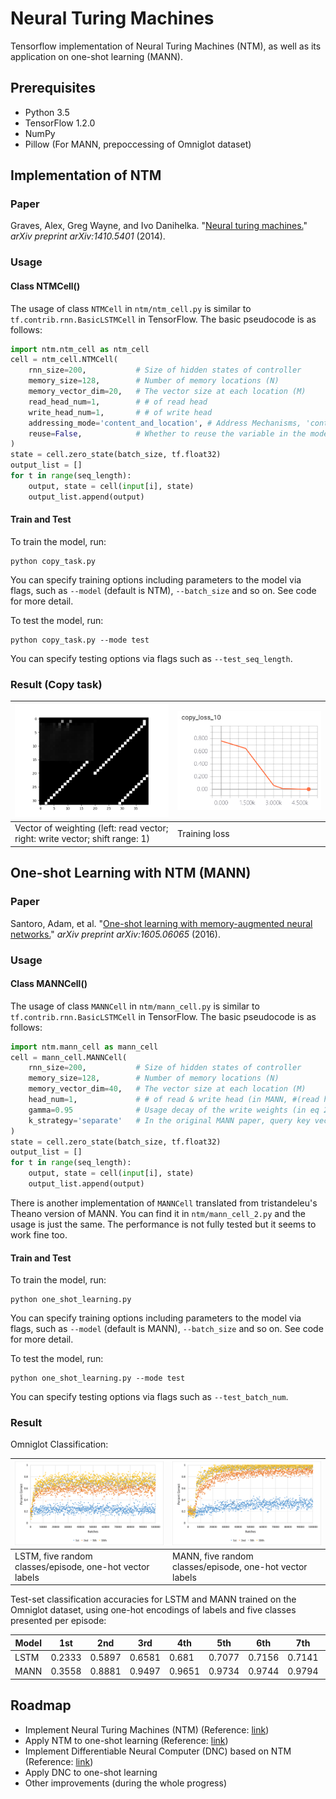 # Neural Turing Machines

Tensorflow implementation of Neural Turing Machines (NTM), as well as its application on one-shot learning (MANN).

## Prerequisites

* Python 3.5
* TensorFlow 1.2.0
* NumPy
* Pillow (For MANN, prepoccessing of Omniglot dataset)

## Implementation of NTM

### Paper

Graves, Alex, Greg Wayne, and Ivo Danihelka. "[Neural turing machines.](https://arxiv.org/abs/1410.5401)" _arXiv preprint arXiv:1410.5401_ (2014).

### Usage

#### Class NTMCell()

The usage of class `NTMCell` in `ntm/ntm_cell.py` is similar to `tf.contrib.rnn.BasicLSTMCell` in TensorFlow. The basic pseudocode is as follows:

```python
import ntm.ntm_cell as ntm_cell
cell = ntm_cell.NTMCell(
    rnn_size=200,           # Size of hidden states of controller 
    memory_size=128,        # Number of memory locations (N)
    memory_vector_dim=20,   # The vector size at each location (M)
    read_head_num=1,        # # of read head
    write_head_num=1,       # # of write head
    addressing_mode='content_and_location', # Address Mechanisms, 'content_and_location' or 'content'
    reuse=False,            # Whether to reuse the variable in the model (if the length of sequence is not fixed, you might need to build more than one model using the same variable, and this will be useful)
)
state = cell.zero_state(batch_size, tf.float32)
output_list = []
for t in range(seq_length):
    output, state = cell(input[i], state)
    output_list.append(output)
```

#### Train and Test

To train the model, run:

```
python copy_task.py
```
You can specify training options including parameters to the model via flags, such as `--model` (default is NTM), `--batch_size` and so on. See code for more detail.

To test the model, run:

```
python copy_task.py --mode test
```

You can specify testing options via flags such as `--test_seq_length`.

### Result (Copy task)

![](images/copy_task_head.png) | ![](images/copy_task_loss.png)
---|---
Vector of weighting (left: read vector; right: write vector; shift range: 1) | Training loss

## One-shot Learning with NTM (MANN)

### Paper

Santoro, Adam, et al. "[One-shot learning with memory-augmented neural networks.](https://arxiv.org/abs/1605.06065)" _arXiv preprint arXiv:1605.06065_ (2016).

### Usage

#### Class MANNCell()

The usage of class `MANNCell` in `ntm/mann_cell.py` is similar to `tf.contrib.rnn.BasicLSTMCell` in TensorFlow. The basic pseudocode is as follows:

```python
import ntm.mann_cell as mann_cell
cell = mann_cell.MANNCell(
    rnn_size=200,           # Size of hidden states of controller 
    memory_size=128,        # Number of memory locations (N)
    memory_vector_dim=40,   # The vector size at each location (M)
    head_num=1,             # # of read & write head (in MANN, #(read head) = #(write head))
    gamma=0.95              # Usage decay of the write weights (in eq 20)
    k_strategy='separate'   # In the original MANN paper, query key vector 'k' are used in both reading (eq 17) and writing (eq 23). You can set k_strategy='summary' if you want this way. However, in the NTM paper they are esparated. If you set k_strategy='separate', the controller will generate a new add vector 'a' to replace the query vector 'k' in eq 23.
)
state = cell.zero_state(batch_size, tf.float32)
output_list = []
for t in range(seq_length):
    output, state = cell(input[i], state)
    output_list.append(output)
```

There is another implementation of `MANNCell` translated from tristandeleu's Theano version of MANN. You can find it in `ntm/mann_cell_2.py` and the usage is just the same. The performance is not fully tested but it seems to work fine too.

#### Train and Test

To train the model, run:

```
python one_shot_learning.py
```

You can specify training options including parameters to the model via flags, such as `--model` (default is MANN), `--batch_size` and so on. See code for more detail.

To test the model, run:

```
python one_shot_learning.py --mode test
```

You can specify testing options via flags such as `--test_batch_num`.

### Result

Omniglot Classification:

![](images/LSTM_one_hot.png) | ![](images/MANN_one_hot.png)
---|---
LSTM, five random classes/episode, one-hot vector labels | MANN, five random classes/episode, one-hot vector labels

Test-set classification accuracies for LSTM and MANN trained on the Omniglot dataset, using one-hot encodings of labels and five classes presented per episode:

Model | 1st | 2nd | 3rd | 4th | 5th | 6th | 7th | 8th | 9th | 10th | loss
---|---|---|---|---|---|---|---|---|---|---|---
LSTM | 0.2333 | 0.5897 | 0.6581 | 0.681 | 0.7077 | 0.7156 | 0.7141 | 0.7305 | 0.7281 | 0.7233 | 42.6427
MANN | 0.3558 | 0.8881 | 0.9497 | 0.9651 | 0.9734 | 0.9744 | 0.9794 | 0.9798 | 0.978 | 0.9755 | 11.531


## Roadmap

* Implement Neural Turing Machines (NTM) (Reference: [link](https://arxiv.org/abs/1410.5401))
* Apply NTM to one-shot learning (Reference: [link](https://arxiv.org/abs/1605.06065))
* Implement Differentiable Neural Computer (DNC) based on NTM (Reference: [link](https://www.nature.com/nature/journal/v538/n7626/abs/nature20101.html))
* Apply DNC to one-shot learning
* Other improvements (during the whole progress)
